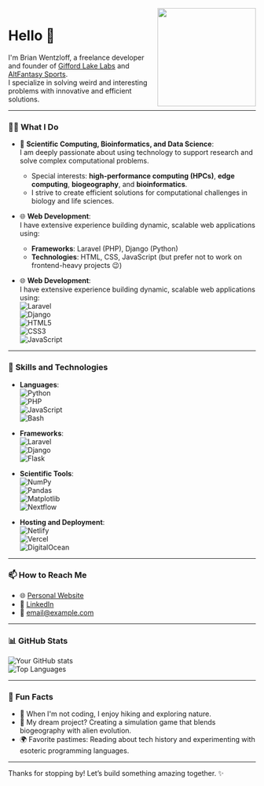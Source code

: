 <!--
**bwentzloff/bwentzloff** is a ✨ _special_ ✨ repository because its `README.md` (this file) appears on your GitHub profile.

Here are some ideas to get you started:

- 🔭 I’m currently working on ...
- 🌱 I’m currently learning ...
- 👯 I’m looking to collaborate on ...
- 🤔 I’m looking for help with ...
- 💬 Ask me about ...
- 📫 How to reach me: ...
- 😄 Pronouns: ...
- ⚡ Fun fact: ...
-->
<img align="right" width="200" src="https://github.com/user-attachments/assets/629d4420-3ced-4c6c-a8a7-d1e0ee18719e">

# Hello 👋  
I'm Brian Wentzloff, a freelance developer and founder of [Gifford Lake Labs](https://giffordlakelabs.com) and [AltFantasy Sports](https://altfantasysports.com).  
I specialize in solving weird and interesting problems with innovative and efficient solutions.

---

### 👩‍💻 **What I Do**
- 🧪 **Scientific Computing, Bioinformatics, and Data Science**:  
  I am deeply passionate about using technology to support research and solve complex computational problems.  
  - Special interests: **high-performance computing (HPCs)**, **edge computing**, **biogeography**, and **bioinformatics**.  
  - I strive to create efficient solutions for computational challenges in biology and life sciences.

- 🌐 **Web Development**:  
  I have extensive experience building dynamic, scalable web applications using:  
  - **Frameworks**: Laravel (PHP), Django (Python)  
  - **Technologies**: HTML, CSS, JavaScript (but prefer not to work on frontend-heavy projects 😉)

- 🌐 **Web Development**:  
  I have extensive experience building dynamic, scalable web applications using:  
  ![Laravel](https://img.shields.io/badge/-Laravel-FF2D20?logo=laravel&logoColor=white)  
  ![Django](https://img.shields.io/badge/-Django-092E20?logo=django&logoColor=white)  
  ![HTML5](https://img.shields.io/badge/-HTML5-E34F26?logo=html5&logoColor=white)  
  ![CSS3](https://img.shields.io/badge/-CSS3-1572B6?logo=css3&logoColor=white)  
  ![JavaScript](https://img.shields.io/badge/-JavaScript-F7DF1E?logo=javascript&logoColor=black)  

---

### 🔧 **Skills and Technologies**
- **Languages**:  
  ![Python](https://img.shields.io/badge/-Python-3776AB?logo=python&logoColor=white)  
  ![PHP](https://img.shields.io/badge/-PHP-777BB4?logo=php&logoColor=white)  
  ![JavaScript](https://img.shields.io/badge/-JavaScript-F7DF1E?logo=javascript&logoColor=black)  
  ![Bash](https://img.shields.io/badge/-Bash-4EAA25?logo=gnu-bash&logoColor=white)

- **Frameworks**:  
  ![Laravel](https://img.shields.io/badge/-Laravel-FF2D20?logo=laravel&logoColor=white)  
  ![Django](https://img.shields.io/badge/-Django-092E20?logo=django&logoColor=white)  
  ![Flask](https://img.shields.io/badge/-Flask-000000?logo=flask&logoColor=white)

- **Scientific Tools**:  
  ![NumPy](https://img.shields.io/badge/-NumPy-013243?logo=numpy&logoColor=white)  
  ![Pandas](https://img.shields.io/badge/-Pandas-150458?logo=pandas&logoColor=white)  
  ![Matplotlib](https://img.shields.io/badge/-Matplotlib-0099CC?logo=python&logoColor=white)  
  ![Nextflow](https://img.shields.io/badge/-Nextflow-2C8EBB?logo=nextflow&logoColor=white)

- **Hosting and Deployment**:  
  ![Netlify](https://img.shields.io/badge/-Netlify-00C7B7?logo=netlify&logoColor=white)  
  ![Vercel](https://img.shields.io/badge/-Vercel-000000?logo=vercel&logoColor=white)  
  ![DigitalOcean](https://img.shields.io/badge/-DigitalOcean-0080FF?logo=digitalocean&logoColor=white)

---

### 📫 **How to Reach Me**
- 🌐 [Personal Website](https://brianwentzloff.com)  
- 💼 [LinkedIn](https://linkedin.com/in/yourname)  
- 📧 [email@example.com](mailto:email@example.com)

---

### 📊 **GitHub Stats**
![Your GitHub stats](https://github-readme-stats.vercel.app/api?username=bwentzloff&show_icons=true&theme=radical)  
![Top Languages](https://github-readme-stats.vercel.app/api/top-langs/?username=bwentzloff&layout=compact&theme=radical)

---

### 🌱 **Fun Facts**
- 🌌 When I'm not coding, I enjoy hiking and exploring nature.  
- 🚀 My dream project? Creating a simulation game that blends biogeography with alien evolution.  
- 🌍 Favorite pastimes: Reading about tech history and experimenting with esoteric programming languages.

---

Thanks for stopping by! Let’s build something amazing together. ✨
